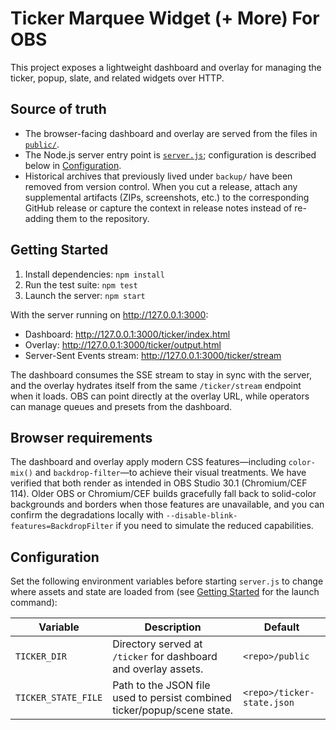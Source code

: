 # Ticker Marquee Widget (+ More) For OBS

This project exposes a lightweight dashboard and overlay for managing the ticker, popup, slate, and related widgets over HTTP.

## Source of truth

- The browser-facing dashboard and overlay are served from the files in [`public/`](public/).
- The Node.js server entry point is [`server.js`](server.js);
  configuration is described below in [Configuration](#configuration).
- Historical archives that previously lived under `backup/` have been removed
  from version control. When you cut a release, attach any supplemental
  artifacts (ZIPs, screenshots, etc.) to the corresponding GitHub release or
  capture the context in release notes instead of re-adding them to the
  repository.

## Getting Started

1. Install dependencies: `npm install`
2. Run the test suite: `npm test`
3. Launch the server: `npm start`

With the server running on <http://127.0.0.1:3000>:

- Dashboard: <http://127.0.0.1:3000/ticker/index.html>
- Overlay: <http://127.0.0.1:3000/ticker/output.html>
- Server-Sent Events stream: <http://127.0.0.1:3000/ticker/stream>

The dashboard consumes the SSE stream to stay in sync with the server, and the overlay hydrates itself from the same `/ticker/stream` endpoint when it loads. OBS can point directly at the overlay URL, while operators can manage queues and presets from the dashboard.


## Browser requirements

The dashboard and overlay apply modern CSS features—including `color-mix()` and `backdrop-filter`—to achieve their visual treatments. We have verified that both render as intended in OBS Studio 30.1 (Chromium/CEF 114). Older OBS or Chromium/CEF builds gracefully fall back to solid-color backgrounds and borders when those features are unavailable, and you can confirm the degradations locally with `--disable-blink-features=BackdropFilter` if you need to simulate the reduced capabilities.



## Configuration

Set the following environment variables before starting `server.js` to change where assets and state are loaded from (see [Getting Started](#getting-started) for the launch command):

| Variable | Description | Default |
| --- | --- | --- |
| `TICKER_DIR` | Directory served at `/ticker` for dashboard and overlay assets. | `<repo>/public` |
| `TICKER_STATE_FILE` | Path to the JSON file used to persist combined ticker/popup/scene state. | `<repo>/ticker-state.json` |

